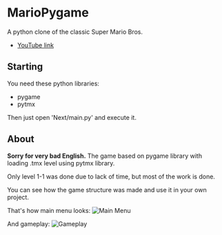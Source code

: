 # MarioPygame

A python clone of the classic Super Mario Bros.

* [YouTube link](https://www.youtube.com/watch?v=WCkBDyX0qNI)

## Starting
You need these python libraries:
* pygame
* pytmx

 Then just open 'Next/main.py' and execute it.

## About
**Sorry for very bad English.**
The game based on pygame library with loading .tmx level using pytmx library.

Only level 1-1 was done due to lack of time, but most of the work is done. 

You can see how the game structure was made and use it in your own project.

That's how main menu looks:
![Main Menu](https://github.com/Winter091/MarioPygame/blob/master/Mario.png)

And gameplay:
![Gameplay](https://github.com/Winter091/MarioPygame/blob/master/Mario_gameplay.png)
